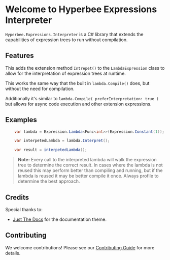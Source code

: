 ﻿# Welcome to Hyperbee Expressions Interpreter

`Hyperbee.Expressions.Interpreter` is a C# library that extends the capabilities of expression trees to run without compilation.

## Features

This adds the extension method `Intrepet()` to the `LambdaExpression` class to allow for the interpretation of expression trees at runtime.  

This works the same way that the built in `lambda.Compile()` does, but without the need for compilation.

Additionally it's similar to `lambda.Compile( preferInterpretation: true )` but allows for async code execution and other extension expressions.

## Examples

```csharp
    var lambda = Expression.Lambda<Func<int>>(Expression.Constant(1));

    var interpetedLambda = lambda.Interpret();

    var result = interpetedLambda();
```

> **Note:** Every call to the interpreted lambda will walk the expression tree to determine
> the correct result. In cases where the lambda is not reused this may perform better than compiling and 
> running, but if the lambda is reused it may be better compile it once.  Always profile to determine the best approach.

## Credits

Special thanks to:

- [Just The Docs](https://github.com/just-the-docs/just-the-docs) for the documentation theme.

## Contributing

We welcome contributions! Please see our [Contributing Guide](https://github.com/Stillpoint-Software/.github/blob/main/.github/CONTRIBUTING.md) 
for more details.

